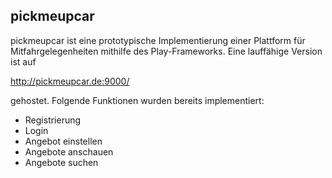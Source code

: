## pickmeupcar

pickmeupcar ist eine prototypische Implementierung einer Plattform für Mitfahrgelegenheiten mithilfe des Play-Frameworks.
Eine lauffähige Version ist auf

http://pickmeupcar.de:9000/

gehostet.
Folgende Funktionen wurden bereits implementiert:

* Registrierung
* Login
* Angebot einstellen
* Angebote anschauen
* Angebote suchen





